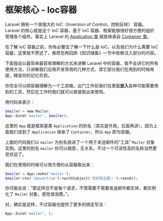 # 框架核心 - Ioc容器

Laravel 拥有一个很强大的 IoC（Inversion of Control，控制反转） 容器。Laravel 的核心就是这个 IoC 容器，基于 IoC 容器、框架能够很好很方便的组织管理各个组件。事实上 Laravel 的 [Application 类](https://github.com/laravel/framework/blob/master/src/Illuminate/Foundation/Application.php) 就是继承自 [Container 类](https://github.com/laravel/framework/tree/master/src/Illuminate/Container)。

在了解 IoC 容器之前，你有必要去了解一下什么是 IoC，以及我们为什么需要 IoC 容器，这里就不赘述了，推荐您再回顾《知识储备》一节中依赖注入部分的内容。

下面我会以最简单最容易理解的方式来讲解 Laravel 中的容器，我不会讲它的所有使用方法，只讲解我们应用开发常用的几种方式，其它部分我们在用到的时候再提，降低你的记忆负担。

你完全可以把容器理解为一个工具箱，出门工作前我们往里面**放入**各种可能需要用到的工具，然后在工作时我们就可以直接取出来使用。

用代码来表示：

```php
$mailer = new Mailer;
App::bind('mailer', $mailer);
```
这里的 `App` 就是框架基类 `Application` 的别名（其实是外观，后面再讲），因为上面我们说到了 `Application` 继承了 `Container`，所以 `App` 即为容器。

上面的代码我们以 `mailer` 为别名放进了一个用于发送邮件的“工具” `Mailer` 对象实例。这里的别名 `mailer` 你可以随意，无关系，不过一个可读性高的名称当然更受欢迎了。

我们在使用的时候可以很方便的从容器取出来：

```php
$mailer = App::make('mailer');
$mailer->to('i@overtrue')->withSubject('您好安正超！')->send();
```

你可能会说：“那这样岂不是每个请求，不管需要不需要发送邮件都实体，都实例化了 `Mailer` 对象，感觉很浪费。”。

对，确实是这样，不过容器也提供了更多的绑定写法：

```php
App::bind('mailer', );
```